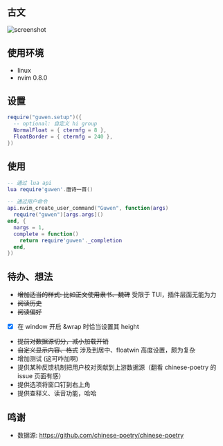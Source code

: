 ## 古文

![screenshot](https://user-images.githubusercontent.com/6236829/200225797-0f148206-8d28-47f2-915d-bf23ac7b7cff.jpg)

## 使用环境
* linux
* nvim 0.8.0

## 设置
```lua
require("guwen.setup")({
  -- optional: 自定义 hi group
  NormalFloat = { ctermfg = 8 },
  FloatBorder = { ctermfg = 240 },
})
```

## 使用
```lua
-- 通过 lua api
lua require'guwen'.唐诗一首()

-- 通过用户命令
api.nvim_create_user_command("Guwen", function(args)
  require("guwen")[args.args]()
end, {
  nargs = 1,
  complete = function()
    return require'guwen'._completion
  end,
})
```

## 待办、想法
* ~~增加适当的样式: 比如正文使用隶书、魏碑~~ 受限于 TUI，插件层面无能为力
* ~~阅读历史~~
* ~~阅读偏好~~
* [x] 在 window 开启 &wrap 时恰当设置其 height
* ~~提前对数据源切分，减小加载开销~~
* ~~自定义显示内容、格式~~ 涉及到居中、floatwin 高度设置，颇为复杂
* 增加测试 (这可咋加啊)
* 提供某种反馈机制把用户校对贡献到上游数据源（翻看 chinese-poetry 的 issue 页面有感）
* 提供选项将窗口钉到右上角
* 提供查释义、读音功能，哈哈

## 鸣谢
* 数据源: https://github.com/chinese-poetry/chinese-poetry
